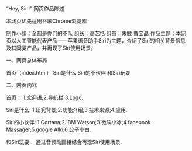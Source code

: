 “Hey, Siri!”
网页作品陈述

本网页优先适用谷歌Chrome浏览器

制作小组：全都是你们的不队
组长：高艺恬
组员：朱敏  曹宝晶
作品主题：本网页以人工智能代表产品——苹果语音助手Siri为主题，介绍了Siri的相关背景信息及其同类产品，并再现了Siri使用场景。

一、网页总体布局

首页（index.html）
Siri是什么
Siri的小伙伴
和Siri玩耍

二、网页内容

首页：
1.欢迎语;2.导航栏;3.Logo.

Siri是什么:
1.研究背景;2.功能介绍;3.技术来源;4.应用.

Siri的小伙伴:
1.Cortana;2.IBM Watson;3.微软小冰;4.facebook Massager;5.google Allo;6.公子小白.

和Siri玩耍：
通过音频动画相结合再现Siri使用场景.


